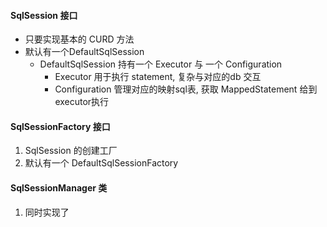 #### SqlSession 接口 

- 只要实现基本的 CURD 方法
- 默认有一个DefaultSqlSession
  - DefaultSqlSession 持有一个 Executor 与 一个 Configuration
    - Executor 用于执行 statement, 复杂与对应的db 交互
    - Configuration 管理对应的映射sql表, 获取 MappedStatement 给到executor执行

#### SqlSessionFactory 接口
1. SqlSession 的创建工厂
2. 默认有一个 DefaultSqlSessionFactory


#### SqlSessionManager 类
1. 同时实现了